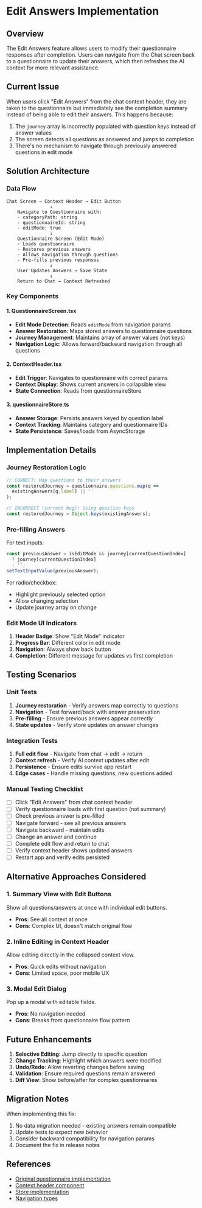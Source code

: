 # Edit Answers Implementation

## Overview

The Edit Answers feature allows users to modify their questionnaire responses after completion. Users can navigate from the Chat screen back to a questionnaire to update their answers, which then refreshes the AI context for more relevant assistance.

## Current Issue

When users click "Edit Answers" from the chat context header, they are taken to the questionnaire but immediately see the completion summary instead of being able to edit their answers. This happens because:

1. The `journey` array is incorrectly populated with question keys instead of answer values
2. The screen detects all questions as answered and jumps to completion
3. There's no mechanism to navigate through previously answered questions in edit mode

## Solution Architecture

### Data Flow

```
Chat Screen → Context Header → Edit Button
                ↓
    Navigate to Questionnaire with:
    - categoryPath: string
    - questionnaireId: string  
    - editMode: true
                ↓
    Questionnaire Screen (Edit Mode)
    - Loads questionnaire
    - Restores previous answers
    - Allows navigation through questions
    - Pre-fills previous responses
                ↓
    User Updates Answers → Save State
                ↓
    Return to Chat → Context Refreshed
```

### Key Components

#### 1. QuestionnaireScreen.tsx
- **Edit Mode Detection**: Reads `editMode` from navigation params
- **Answer Restoration**: Maps stored answers to questionnaire questions
- **Journey Management**: Maintains array of answer values (not keys)
- **Navigation Logic**: Allows forward/backward navigation through all questions

#### 2. ContextHeader.tsx  
- **Edit Trigger**: Navigates to questionnaire with correct params
- **Context Display**: Shows current answers in collapsible view
- **State Connection**: Reads from questionnaireStore

#### 3. questionnaireStore.ts
- **Answer Storage**: Persists answers keyed by question label
- **Context Tracking**: Maintains category and questionnaire IDs
- **State Persistence**: Saves/loads from AsyncStorage

## Implementation Details

### Journey Restoration Logic

```typescript
// CORRECT: Map questions to their answers
const restoredJourney = questionnaire.questions.map(q => 
  existingAnswers[q.label] || ''
);

// INCORRECT (current bug): Using question keys
const restoredJourney = Object.keys(existingAnswers);
```

### Pre-filling Answers

For text inputs:
```typescript
const previousAnswer = isEditMode && journey[currentQuestionIndex] 
  ? journey[currentQuestionIndex] 
  : '';
setTextInputValue(previousAnswer);
```

For radio/checkbox:
- Highlight previously selected option
- Allow changing selection
- Update journey array on change

### Edit Mode UI Indicators

1. **Header Badge**: Show "Edit Mode" indicator
2. **Progress Bar**: Different color in edit mode
3. **Navigation**: Always show back button
4. **Completion**: Different message for updates vs first completion

## Testing Scenarios

### Unit Tests
1. **Journey restoration** - Verify answers map correctly to questions
2. **Navigation** - Test forward/back with answer preservation  
3. **Pre-filling** - Ensure previous answers appear correctly
4. **State updates** - Verify store updates on answer changes

### Integration Tests
1. **Full edit flow** - Navigate from chat → edit → return
2. **Context refresh** - Verify AI context updates after edit
3. **Persistence** - Ensure edits survive app restart
4. **Edge cases** - Handle missing questions, new questions added

### Manual Testing Checklist
- [ ] Click "Edit Answers" from chat context header
- [ ] Verify questionnaire loads with first question (not summary)
- [ ] Check previous answer is pre-filled
- [ ] Navigate forward - see all previous answers
- [ ] Navigate backward - maintain edits
- [ ] Change an answer and continue
- [ ] Complete edit flow and return to chat
- [ ] Verify context header shows updated answers
- [ ] Restart app and verify edits persisted

## Alternative Approaches Considered

### 1. Summary View with Edit Buttons
Show all questions/answers at once with individual edit buttons. 
- **Pros**: See all context at once
- **Cons**: Complex UI, doesn't match original flow

### 2. Inline Editing in Context Header
Allow editing directly in the collapsed context view.
- **Pros**: Quick edits without navigation
- **Cons**: Limited space, poor mobile UX

### 3. Modal Edit Dialog
Pop up a modal with editable fields.
- **Pros**: No navigation needed
- **Cons**: Breaks from questionnaire flow pattern

## Future Enhancements

1. **Selective Editing**: Jump directly to specific question
2. **Change Tracking**: Highlight which answers were modified
3. **Undo/Redo**: Allow reverting changes before saving
4. **Validation**: Ensure required questions remain answered
5. **Diff View**: Show before/after for complex questionnaires

## Migration Notes

When implementing this fix:
1. No data migration needed - existing answers remain compatible
2. Update tests to expect new behavior
3. Consider backward compatibility for navigation params
4. Document the fix in release notes

## References

- [Original questionnaire implementation](../src/screens/QuestionnaireScreen.tsx)
- [Context header component](../src/components/Chat/ContextHeader.tsx)
- [Store implementation](../src/store/questionnaireStore.ts)
- [Navigation types](../src/types/navigation.ts)